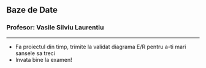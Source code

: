 ## Baze de Date
### Profesor: Vasile Silviu Laurentiu
--------
* Fa proiectul din timp, trimite la validat diagrama E/R pentru a-ti mari sansele sa treci
* Invata bine la examen!
